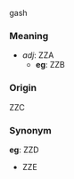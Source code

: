 gash
### Meaning
+ _adj_: ZZA
    + __eg__: ZZB

### Origin

ZZC

### Synonym

__eg__: ZZD

+ ZZE


